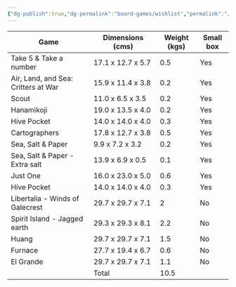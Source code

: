 ```yaml
---
{"dg-publish":true,"dg-permalink":"board-games/wishlist","permalink":"/board-games/wishlist/"}
---
```


| Game                                | Dimensions (cms)  | Weight (kgs) | Small box |
| ----------------------------------- | ----------------- | ------------ | --------- |
| Take 5 & Take a number              | 17.1 x 12.7 x 5.7 | 0.5          | Yes       |
| Air, Land, and Sea: Critters at War | 15.9 x 11.4 x 3.8 | 0.2          | Yes       |
| Scout                               | 11.0 x 6.5 x 3.5  | 0.2          | Yes       |
| Hanamikoji                          | 19.0 x 13.5 x 4.0 | 0.2          | Yes       |
| Hive Pocket                         | 14.0 x 14.0 x 4.0 | 0.3          | Yes       |
| Cartographers                       | 17.8 x 12.7 x 3.8 | 0.5          | Yes       |
| Sea, Salt & Paper                   | 9.9 x 7.2 x 3.2   | 0.2          | Yes       |
| Sea, Salt & Paper - Extra salt      | 13.9 x 6.9 x 0.5  | 0.1          | Yes       |
| Just One                            | 16.0 x 23.0 x 5.0 | 0.6          | Yes       |
| Hive Pocket                         | 14.0 x 14.0 x 4.0 | 0.3          | Yes       |
| Libertalia - Winds of Galecrest     | 29.7 x 29.7 x 7.1 | 2            | No        |
| Spirit Island - Jagged earth        | 29.3 x 29.3 x 8.1 | 2.2          | No        |
| Huang                               | 29.7 x 29.7 x 7.1 | 1.5          | No        |
| Furnace                             | 27.7 x 19.4 x 6.7 | 0.6          | No        |
| El Grande                           | 29.7 x 29.7 x 7.1 | 1.1          | No        |
|                                     | Total             | 10.5         |           |
<!-- TBLFM: @>$3=sum(@I..@-1) -->